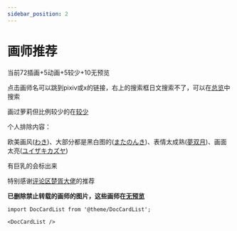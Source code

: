 ```yaml
---
sidebar_position: 2
---
```


# 画师推荐

当前72插画+5动画+5较少+10无预览

点击画师名可以跳到pixiv或x的链接，右上的搜索框日文搜索不了，可以在[总览](artist/all)中搜索

画过萝莉但比例较少的在[较少](artist/less)

个人排除内容：

欧美画风([わき](https://www.pixiv.net/users/2609622/illustrations))、大部分都是黑白图的([またのんき](https://www.pixiv.net/users/467369/illustrations))、表情太成熟([夢双月](https://www.pixiv.net/users/163246/illustrations))、画面太亮([ユイザキカズヤ](https://www.pixiv.net/users/73798/illustrations))

有巨乳的会标出来

特别感谢[评论区楚胥大佬](https://www.kungal.com/topic/2595#k11)的推荐

**已删除禁止转载的画师的图片，这些画师在[无预览](artist/noimage)**

```mdx-code-block
import DocCardList from '@theme/DocCardList';

<DocCardList />
```
